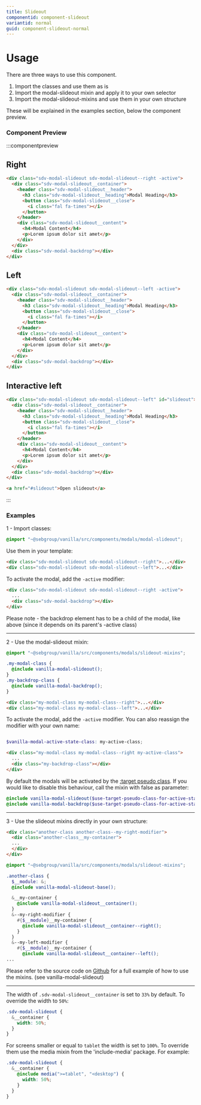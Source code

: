 ```yaml
---
title: Slideout
componentid: component-slideout
variantid: normal
guid: component-slideout-normal
---
```


  # Usage
  There are three ways to use this component.
  1. Import the classes and use them as is
  2. Import the modal-slideout mixin and apply it to your own selector
  3. Import the modal-slideout-mixins and use them in your own structure

  These will be explained in the examples section, below the component preview.

### Component Preview
:::componentpreview

## Right

```html
<div class="sdv-modal-slideout sdv-modal-slideout--right -active">
  <div class="sdv-modal-slideout__container">
    <header class="sdv-modal-slideout__header">
      <h3 class="sdv-modal-slideout__heading">Modal Heading</h3>
      <button class="sdv-modal-slideout__close">
        <i class="fal fa-times"></i>
      </button>
    </header>
    <div class="sdv-modal-slideout__content">
      <h4>Modal Content</h4>
      <p>Lorem ipsum dolor sit amet</p>
    </div>
  </div>
  <div class="sdv-modal-backdrop"></div>
</div>
```


## Left

```html
<div class="sdv-modal-slideout sdv-modal-slideout--left -active">
  <div class="sdv-modal-slideout__container">
    <header class="sdv-modal-slideout__header">
      <h3 class="sdv-modal-slideout__heading">Modal Heading</h3>
      <button class="sdv-modal-slideout__close">
        <i class="fal fa-times"></i>
      </button>
    </header>
    <div class="sdv-modal-slideout__content">
      <h4>Modal Content</h4>
      <p>Lorem ipsum dolor sit amet</p>
    </div>
  </div>
  <div class="sdv-modal-backdrop"></div>
</div>
```

## Interactive left

```html
<div class="sdv-modal-slideout sdv-modal-slideout--left" id="slideout">
  <div class="sdv-modal-slideout__container">
    <header class="sdv-modal-slideout__header">
      <h3 class="sdv-modal-slideout__heading">Modal Heading</h3>
      <button class="sdv-modal-slideout__close">
        <i class="fal fa-times"></i>
      </button>
    </header>
    <div class="sdv-modal-slideout__content">
      <h4>Modal Content</h4>
      <p>Lorem ipsum dolor sit amet</p>
    </div>
  </div>
  <div class="sdv-modal-backdrop"></div>
</div>

<a href="#slideout">Open slideout</a>
```

:::
### Examples

1 - Import classes:

```scss
@import "~@sebgroup/vanilla/src/components/modals/modal-slideout";
```

Use them in your template:

```html
<div class="sdv-modal-slideout sdv-modal-slideout--right">...</div>
<div class="sdv-modal-slideout sdv-modal-slideout--left">...</div>
```

To activate the modal, add the `-active` modifier:

```html
<div class="sdv-modal-slideout sdv-modal-slideout--right -active">
  ...
  <div class="sdv-modal-backdrop"></div>
</div>
```

Please note - the backdrop element has to be a child of the modal, like above (since it depends on its parent's -active class)

---

2 - Use the modal-slideout mixin:

```scss
@import "~@sebgroup/vanilla/src/components/modals/slideout-mixins";

.my-modal-class {
  @include vanilla-modal-slideout();
}
.my-backdrop-class {
  @include vanilla-modal-backdrop();
}
```



```html
<div class="my-modal-class my-modal-class--right">...</div>
<div class="my-modal-class my-modal-class--left">...</div>
```

To activate the modal, add the `-active` modifier. You can also reassign the modifier with your own name:
```scss

$vanilla-modal-active-state-class: my-active-class;
```

```html
<div class="my-modal-class my-modal-class--right my-active-class">
  ...
  <div class="my-backdrop-class"></div>
</div>
```
By default the modals will be activated by the [:target pseudo class](https://developer.mozilla.org/en-US/docs/Web/CSS/:target).
If you would like to disable this behaviour, call the mixin with false as parameter:
```scss
@include vanilla-modal-slideout($use-target-pseudo-class-for-active-state: false);
@include vanilla-modal-backdrop($use-target-pseudo-class-for-active-state: false);
```
---
3 - Use the slideout mixins directly in your own structure:



```html
<div class="another-class another-class--my-right-modifier">
  <div class="another-class__my-container">
  ...
  </div>
</div>
```
```scss
@import "~@sebgroup/vanilla/src/components/modals/slideout-mixins";

.another-class {
  $__module: &;
  @include vanilla-modal-slideout-base();

  &__my-container {
    @include vanilla-modal-slideout__container();
  }
  &--my-right-modifier {
    #{$__module}__my-container {
      @include vanilla-modal-slideout__container--right();
    }
  }
  &--my-left-modifier {
    #{$__module}__my-container {
      @include vanilla-modal-slideout__container--left();
...
```

Please refer to the source code on [Github](https://github.com/sebgroup/vanilla-pattern-library/blob/master/src/components/modals/_modal-slidout-mixins.scss) for a full example of how to use the mixins. (see vanilla-modal-slideout)

---

The width of `.sdv-modal-slideout__container` is set to `33%` by default. To override the width to `50%`:

```scss
.sdv-modal-slideout {
  &__container {
    width: 50%;
  }
}
```

For screens smaller or equal to `tablet` the width is set to `100%`.
To override them use the media mixin from the 'include-media' package. For example:

```scss
.sdv-modal-slideout {
  &__container {
    @include media(">=tablet", "<desktop") {
      width: 50%;
    }
  }
}
```
